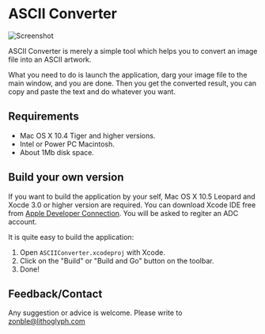 # ASCII Converter

![Screenshot](http://cloud.github.com/downloads/zonble/cocoaascii/screenshot.jpg)

ASCII Converter is merely a simple tool which helps you to convert an image file into an ASCII artwork.

What you need to do is launch the application, darg your image file to the main window, and you are done. Then you get the converted result, you can copy and paste the text and do whatever you want.

## Requirements

* Mac OS X 10.4 Tiger and higher versions.
* Intel or Power PC Macintosh.
* About 1Mb disk space.

## Build your own version

If you want to build the application by your self, Mac OS X 10.5 Leopard and Xocde 3.0 or higher version are required. You can download Xcode IDE free from [Apple Developer Connection](http://developer.apple.com/). You will be asked to regiter an ADC account.

It is quite easy to build the application:

1. Open ``ASCIIConverter.xcodeproj`` with Xcode.
2. Click on the "Build" or "Build and Go" button on the toolbar.
3. Done!

## Feedback/Contact

Any suggestion or advice is welcome. Please write to zonble@lithoglyph.com